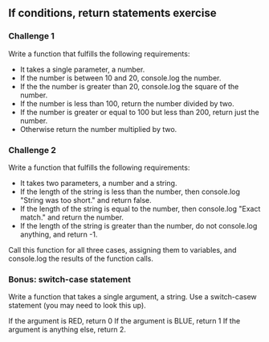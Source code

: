 ## If conditions, return statements exercise

### Challenge 1

Write a function that fulfills the following requirements:

- It takes a single parameter, a number.
- If the number is between 10 and 20, console.log the number.
- If the the number is greater than 20, console.log the square of the number.
- If the number is less than 100, return the number divided by two.
- If the number is greater or equal to 100 but less than 200, return just the number.
- Otherwise return the number multiplied by two.

### Challenge 2

Write a function that fulfills the following requirements:

- It takes two parameters, a number and a string.
- If the length of the string is less than the number, then console.log "String was too short." and return false.
- If the length of the string is equal to the number, then console.log "Exact match." and return the number.
- If the length of the string is greater than the number, do not console.log anything, and return -1.

Call this function for all three cases, assigning them to variables, and console.log the results of the function calls.

### Bonus: switch-case statement

Write a function that takes a single argument, a string. Use a switch-casew statement (you may need to look this up).

If the argument is RED, return 0 If the argument is BLUE, return 1 If the argument is anything else, return 2.
